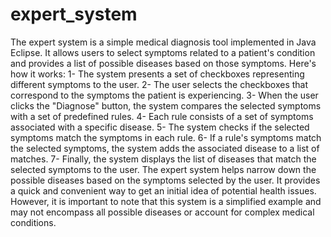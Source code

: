 # expert_system
The expert system is a simple medical diagnosis tool implemented in Java Eclipse. It allows users to select symptoms related to a patient's condition and provides a list of possible diseases based on those symptoms.
Here's how it works:
1- The system presents a set of checkboxes representing different symptoms to the user.
2- The user selects the checkboxes that correspond to the symptoms the patient is experiencing.
3- When the user clicks the "Diagnose" button, the system compares the selected symptoms with a set of predefined rules.
4- Each rule consists of a set of symptoms associated with a specific disease.
5- The system checks if the selected symptoms match the symptoms in each rule.
6- If a rule's symptoms match the selected symptoms, the system adds the associated disease to a list of matches.
7- Finally, the system displays the list of diseases that match the selected symptoms to the user.
The expert system helps narrow down the possible diseases based on the symptoms selected by the user. It provides a quick and convenient way to get an initial idea of potential health issues. However, it is important to note that this system is a simplified example and may not encompass all possible diseases or account for complex medical conditions.
